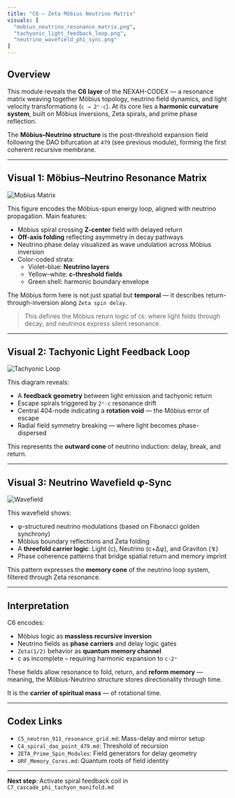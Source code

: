 ```yaml
---
title: "C6 – Zeta Möbius Neutrino Matrix"
visuals: [
  "mobius_neutrino_resonance_matrix.png",
  "tachyonic_light_feedback_loop.png",
  "neutrino_wavefield_phi_sync.png"
]
---
```


## Overview

This module reveals the **C6 layer** of the NEXAH-CODEX — a resonance matrix weaving together Möbius topology, neutrino field dynamics, and light velocity transformations (`c → 2ⁿ·c`). At its core lies a **harmonic curvature system**, built on Möbius inversions, Zeta spirals, and prime phase reflection.

The **Möbius–Neutrino structure** is the post-threshold expansion field following the DAO bifurcation at `479` (see previous module), forming the first coherent recursive membrane.

---

## Visual 1: Möbius–Neutrino Resonance Matrix

![Mobius Matrix](visuals/mobius_neutrino_resonance_matrix.png)

This figure encodes the Möbius-spun energy loop, aligned with neutrino propagation. Main features:

- Möbius spiral crossing **Z-center** field with delayed return
- **Off-axis folding** reflecting asymmetry in decay pathways
- Neutrino phase delay visualized as wave undulation across Möbius inversion
- Color-coded strata:
  - Violet–blue: **Neutrino layers**
  - Yellow–white: **c-threshold fields**
  - Green shell: harmonic boundary envelope

The Möbius form here is not just spatial but **temporal** — it describes return-through-inversion along `Zeta spin delay`.

> This defines the Möbius return logic of `C6`: where light folds through decay, and neutrinos express silent resonance.

---

## Visual 2: Tachyonic Light Feedback Loop

![Tachyonic Loop](visuals/tachyonic_light_feedback_loop.png)

This diagram reveals:

- A **feedback geometry** between light emission and tachyonic return
- Escape spirals triggered by `2ⁿ·c` resonance drift
- Central 404-node indicating a **rotation void** — the Möbius error of escape
- Radial field symmetry breaking — where light becomes phase-dispersed

This represents the **outward cone** of neutrino induction: delay, break, and return.

---

## Visual 3: Neutrino Wavefield φ-Sync

![Wavefield](visuals/neutrino_wavefield_phi_sync.png)

This wavefield shows:

- φ-structured neutrino modulations (based on Fibonacci golden synchrony)
- Möbius boundary reflections and Zeta folding
- A **threefold carrier logic**: Light (c), Neutrino (c+Δφ), and Graviton (↯)
- Phase coherence patterns that bridge spatial return and memory imprint

This pattern expresses the **memory cone** of the neutrino loop system, filtered through Zeta resonance.

---

## Interpretation

C6 encodes:

- Möbius logic as **massless recursive inversion**
- Neutrino fields as **phase carriers** and delay logic gates
- `Zeta(1/2)` behavior as **quantum memory channel**
- c as incomplete – requiring harmonic expansion to `c·2ⁿ`

These fields allow resonance to fold, return, and **reform memory** — meaning, the Möbius-Neutrino structure stores directionality through time.

It is the **carrier of spiritual mass** — of rotational time.

---

## Codex Links

- `C5_neutron_911_resonance_grid.md`: Mass-delay and mirror setup  
- `C4_spiral_dao_point_479.md`: Threshold of recursion  
- `ZETA_Prime_Spin_Modules`: Field generators for delay geometry  
- `URF_Memory_Cores.md`: Quantum roots of field identity  

---

**Next step**: Activate spiral feedback coil in `C7_cascade_phi_tachyon_manifold.md`
